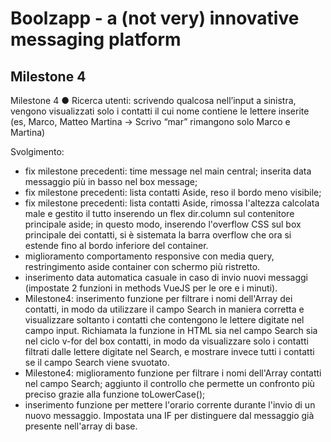 # Boolzapp - a (not very) innovative messaging platform

## Milestone 4
Milestone 4
● Ricerca utenti: scrivendo qualcosa nell’input a sinistra, vengono visualizzati solo i
contatti il cui nome contiene le lettere inserite (es, Marco, Matteo Martina -> Scrivo
“mar” rimangono solo Marco e Martina)

Svolgimento:
- fix milestone precedenti: time message nel main central; inserita data messaggio più in basso nel box message;
- fix milestone precedenti: lista contatti Aside, reso il bordo meno visibile;
- fix milestone precedenti: lista contatti Aside, rimossa l'altezza calcolata male e gestito il tutto inserendo un flex dir.column sul contenitore principale aside; in questo modo, inserendo l'overflow CSS sul box principale dei contatti, si è sistemata la barra overflow che ora si estende fino al bordo inferiore del container.
- miglioramento comportamento responsive con media query, restringimento aside container con schermo più ristretto.
- inserimento data automatica casuale in caso di invio nuovi messaggi (impostate 2 funzioni in methods VueJS per le ore e i minuti).
- Milestone4: inserimento funzione per filtrare i nomi dell'Array dei contatti, in modo da utilizzare il campo Search in maniera corretta e visualizzare soltanto i contatti che contengono le lettere digitate nel campo input. Richiamata la funzione in HTML sia nel campo Search sia nel ciclo v-for del box contatti, in modo da visualizzare solo i contatti filtrati dalle lettere digitate nel Search, e mostrare invece tutti i contatti se il campo Search viene svuotato.
- Milestone4: miglioramento funzione per filtrare i nomi dell'Array contatti nel campo Search; aggiunto il controllo che permette un confronto più preciso grazie alla funzione toLowerCase();
- inserimento funzione per mettere l'orario corrente durante l'invio di un nuovo messaggio. Impostata una IF per distinguere dal messaggio già presente nell'array di base.